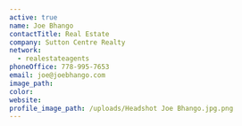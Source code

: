 ```yaml
---
active: true
name: Joe Bhango
contactTitle: Real Estate
company: Sutton Centre Realty
network:
  - realestateagents
phoneOffice: 778-995-7653
email: joe@joebhango.com
image_path:
color:
website:
profile_image_path: /uploads/Headshot Joe Bhango.jpg.png
---
```



